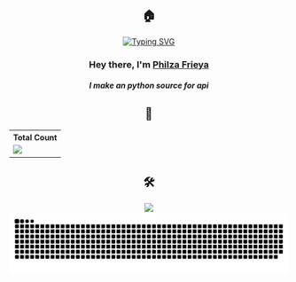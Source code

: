 <div align="center">
  
## 🏠
<p align="center">
<a href="https://git.io/typing-svg"><img src="https://readme-typing-svg.demolab.com?font=RobotoBlack&pause=1000&color=4015F7&random=false&width=435&lines=Philza+the+burger+King;Love+CheeseBurger+and+Thuy+Duong;Discord%3A+%40loy.frieya" alt="Typing SVG" /></a>
</p>

<h3 align="center">Hey there, I'm <a href="[https://github.com/tuan301]">Philza Frieya</a></h3>
<h5 align="center">I make an python source for api</h5>
 
## 🐧

  <table>
    <tr>
      <!-- <th>Profile Views</th> -->
      <th>Total Count</th>
    </tr>
    <tr>
      <!-- <td>
        <div align="center">
          <a href="https://github.com/NguyenNhatDino"><img src="https://github.com/NguyenNhatDino.png" alt="@NguyenNhatDino" width="52" /></a>
          <br />
          <a align="center" href="https://github.com/NguyenNhatDino"><b>NguyenNhatDino</b></a>
        </b>
      </td> -->
      <!-- Profile Views -->
      <td>
         <a href="https://github.com/tuan301"> <img src="https://komarev.com/ghpvc/?username=tuan301&style=for-the-badge&color=brightgreen"> </a>
      </td>
    </tr>
  </table>

## 🛠️

<div align="center">
    <img src="https://skillicons.dev/icons?i=vscode,visualstudio,github,discord,bots,python," />
</div>

<div align="center">
  <img alt="snake eating my contributions" src="https://raw.githubusercontent.com/salesp07/salesp07/output/github-contribution-grid-snake.svg" />
 </div>
